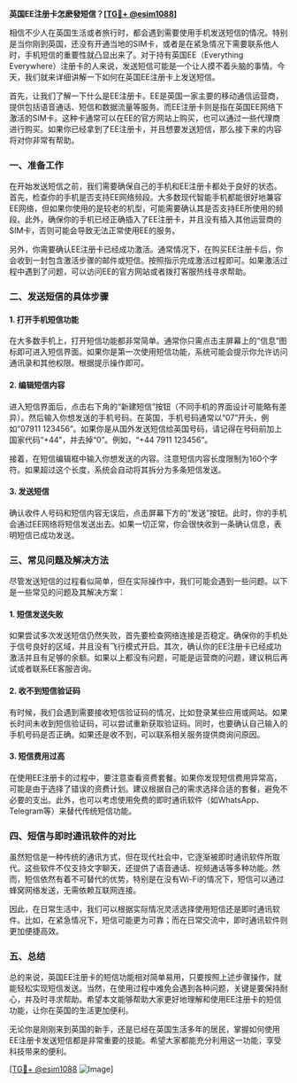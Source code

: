 **英国EE注册卡怎麽發短信？[[TG💪+ @esim1088](https://t.me/s/esim1088)]**

相信不少人在英国生活或者旅行时，都会遇到需要使用手机发送短信的情况。特别是当你刚到英国，还没有开通当地的SIM卡，或者是在紧急情况下需要联系他人时，手机短信的重要性就凸显出来了。对于持有英国EE（Everything Everywhere）注册卡的人来说，发送短信可能是一个让人摸不着头脑的事情。今天，我们就来详细讲解一下如何在英国EE注册卡上发送短信。

首先，让我们了解一下什么是EE注册卡。EE是英国一家主要的移动通信运营商，提供包括语音通话、短信和数据流量等服务。而EE注册卡则是指在英国EE网络下激活的SIM卡。这种卡通常可以在EE的官方网站上购买，也可以通过一些代理商进行购买。如果你已经拿到了EE注册卡，并且想要发送短信，那么接下来的内容将对你非常有帮助。

### 一、准备工作

在开始发送短信之前，我们需要确保自己的手机和EE注册卡都处于良好的状态。首先，检查你的手机是否支持EE网络频段。大多数现代智能手机都能很好地兼容EE网络，但如果你使用的是较老的机型，可能需要确认其是否支持EE所使用的频段。此外，确保你的手机已经正确插入了EE注册卡，并且没有插入其他运营商的SIM卡，否则可能会导致无法正常使用EE的服务。

另外，你需要确认EE注册卡已经成功激活。通常情况下，在购买EE注册卡后，你会收到一封包含激活步骤的邮件或短信。按照指示完成激活过程即可。如果激活过程中遇到了问题，可以访问EE的官方网站或者拨打客服热线寻求帮助。

### 二、发送短信的具体步骤

#### 1. 打开手机短信功能

在大多数手机上，打开短信功能都非常简单。通常你只需点击主屏幕上的“信息”图标即可进入短信界面。如果你是第一次使用短信功能，系统可能会提示你允许访问通讯录和其他权限。根据提示操作即可。

#### 2. 编辑短信内容

进入短信界面后，点击右下角的“新建短信”按钮（不同手机的界面设计可能略有差异）。然后输入你想发送的手机号码。在英国，手机号码通常以“07”开头，例如“07911 123456”。如果你是从国外发送短信给英国号码，请记得在号码前加上国家代码“+44”，并去掉“0”。例如，“+44 7911 123456”。

接着，在短信编辑框中输入你想发送的内容。注意短信内容长度限制为160个字符。如果超过这个长度，系统会自动将其拆分为多条短信发送。

#### 3. 发送短信

确认收件人号码和短信内容无误后，点击屏幕下方的“发送”按钮。此时，你的手机会通过EE网络将短信发送出去。如果一切正常，你会很快收到一条确认信息，表明短信已成功发送。

### 三、常见问题及解决方法

尽管发送短信的过程看似简单，但在实际操作中，我们可能会遇到一些问题。以下是一些常见的问题及其解决方案：

#### 1. 短信发送失败

如果尝试多次发送短信仍然失败，首先要检查网络连接是否稳定。确保你的手机处于信号良好的区域，并且没有飞行模式开启。其次，确认你的EE注册卡已经成功激活并且有足够的余额。如果以上都没有问题，可能是运营商的问题，建议稍后再试或者联系EE客服咨询。

#### 2. 收不到短信验证码

有时候，我们会遇到需要接收短信验证码的情况，比如登录某些应用或网站。如果长时间未收到短信验证码，可以尝试重新获取验证码。同时，也要确认自己输入的手机号码是否正确。如果还是收不到，可以联系相关服务提供商询问原因。

#### 3. 短信费用过高

在使用EE注册卡的过程中，要注意查看资费套餐。如果你发现短信费用异常高，可能是由于选择了错误的资费计划。建议根据自己的需求选择合适的套餐，避免不必要的支出。此外，也可以考虑使用免费的即时通讯软件（如WhatsApp、Telegram等）来替代传统短信功能。

### 四、短信与即时通讯软件的对比

虽然短信是一种传统的通讯方式，但在现代社会中，它逐渐被即时通讯软件所取代。这些软件不仅支持文字聊天，还提供了语音通话、视频通话等多种功能。然而，短信依然有着不可替代的优势，特别是在没有Wi-Fi的情况下，短信可以通过蜂窝网络发送，无需依赖互联网连接。

因此，在日常生活中，我们可以根据实际情况灵活选择使用短信还是即时通讯软件。比如，在紧急情况下，短信可能更为可靠；而在日常交流中，即时通讯软件则更加便捷高效。

### 五、总结

总的来说，英国EE注册卡的短信功能相对简单易用，只要按照上述步骤操作，就能轻松实现短信发送。当然，在使用过程中难免会遇到各种问题，关键是要保持耐心，并及时寻求帮助。希望本文能够帮助大家更好地理解和使用EE注册卡的短信功能，让你在英国的生活更加便利。

无论你是刚刚来到英国的新手，还是已经在英国生活多年的居民，掌握如何使用EE注册卡发送短信都是非常重要的技能。希望大家都能充分利用这一功能，享受科技带来的便利。

[[TG💪+ @esim1088](https://t.me/s/esim1088) ![Image](https://i.postimg.cc/4NQfJmqS/Snipaste-2025-05-13-00-14-12.png)]